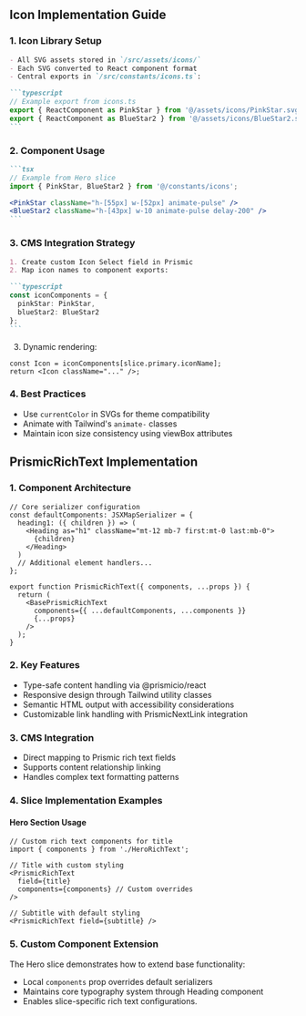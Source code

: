 ## Icon Implementation Guide

### 1. Icon Library Setup

````markdown
- All SVG assets stored in `/src/assets/icons/`
- Each SVG converted to React component format
- Central exports in `/src/constants/icons.ts`:

```typescript
// Example export from icons.ts
export { ReactComponent as PinkStar } from '@/assets/icons/PinkStar.svg';
export { ReactComponent as BlueStar2 } from '@/assets/icons/BlueStar2.svg';
```
````

### 2. Component Usage

````markdown
```tsx
// Example from Hero slice
import { PinkStar, BlueStar2 } from '@/constants/icons';

<PinkStar className="h-[55px] w-[52px] animate-pulse" />
<BlueStar2 className="h-[43px] w-10 animate-pulse delay-200" />
```
````

### 3. CMS Integration Strategy

````markdown
1. Create custom Icon Select field in Prismic
2. Map icon names to component exports:

```typescript
const iconComponents = {
  pinkStar: PinkStar,
  blueStar2: BlueStar2
};
```
````

3. Dynamic rendering:

```tsx
const Icon = iconComponents[slice.primary.iconName];
return <Icon className="..." />;
```

### 4. Best Practices

- Use `currentColor` in SVGs for theme compatibility
- Animate with Tailwind's `animate-` classes
- Maintain icon size consistency using viewBox attributes

## PrismicRichText Implementation

### 1. Component Architecture

```tsx
// Core serializer configuration
const defaultComponents: JSXMapSerializer = {
  heading1: ({ children }) => (
    <Heading as="h1" className="mt-12 mb-7 first:mt-0 last:mb-0">
      {children}
    </Heading>
  )
  // Additional element handlers...
};

export function PrismicRichText({ components, ...props }) {
  return (
    <BasePrismicRichText
      components={{ ...defaultComponents, ...components }}
      {...props}
    />
  );
}
```

### 2. Key Features

- Type-safe content handling via @prismicio/react
- Responsive design through Tailwind utility classes
- Semantic HTML output with accessibility considerations
- Customizable link handling with PrismicNextLink integration

### 3. CMS Integration

- Direct mapping to Prismic rich text fields
- Supports content relationship linking
- Handles complex text formatting patterns

### 4. Slice Implementation Examples

#### Hero Section Usage

```tsx
// Custom rich text components for title
import { components } from './HeroRichText';

// Title with custom styling
<PrismicRichText
  field={title}
  components={components} // Custom overrides
/>

// Subtitle with default styling
<PrismicRichText field={subtitle} />
```

### 5. Custom Component Extension

The Hero slice demonstrates how to extend base functionality:

- Local `components` prop overrides default serializers
- Maintains core typography system through Heading component
- Enables slice-specific rich text configurations.
